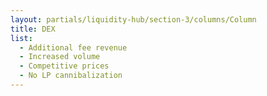 ```yaml
---
layout: partials/liquidity-hub/section-3/columns/Column
title: DEX
list:
  - Additional fee revenue
  - Increased volume
  - Competitive prices
  - No LP cannibalization
---
```

